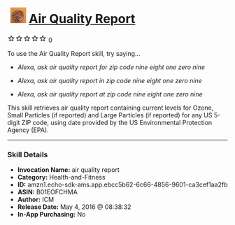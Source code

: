 # &nbsp;<img src="skill_icon" alt="Air Quality Report icon" width="36"> [Air Quality Report](http://alexa.amazon.com/#skills/amzn1.echo-sdk-ams.app.ebcc5b62-6c66-4856-9601-ca3cef1aa2fb)
![0 stars](../../images/ic_star_border_black_18dp_1x.png)![0 stars](../../images/ic_star_border_black_18dp_1x.png)![0 stars](../../images/ic_star_border_black_18dp_1x.png)![0 stars](../../images/ic_star_border_black_18dp_1x.png)![0 stars](../../images/ic_star_border_black_18dp_1x.png) 0

To use the Air Quality Report skill, try saying...

* *Alexa, ask air quality report for zip code nine eight one zero nine*

* *Alexa, ask air quality report in zip code nine eight one zero nine*

* *Alexa, ask air quality report at zip code nine eight one zero nine*

This skill retrieves air quality report containing current levels for Ozone, Small Particles (if reported) and Large Particles (if reported) for any US 5-digit ZIP code, using date provided by the US Environmental Protection Agency (EPA).

***

### Skill Details

* **Invocation Name:** air quality report
* **Category:** Health-and-Fitness
* **ID:** amzn1.echo-sdk-ams.app.ebcc5b62-6c66-4856-9601-ca3cef1aa2fb
* **ASIN:** B01EOFCHMA
* **Author:** ICM
* **Release Date:** May 4, 2016 @ 08:38:32
* **In-App Purchasing:** No
